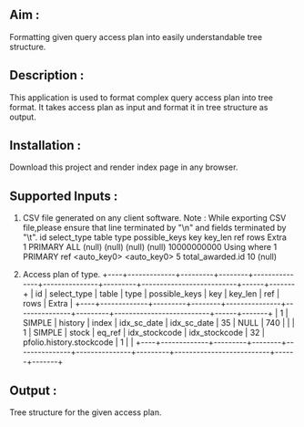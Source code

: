 ## Aim :

Formatting given query access plan into easily understandable tree structure.

## Description :

This application is used to format complex query access plan into tree format. It takes access plan as input and format it in tree structure as output.

## Installation :

Download this project and render index page in any browser.

## Supported Inputs :

1. CSV file generated on any client software.
Note : While exporting CSV file,please ensure that line terminated by "\n" and fields terminated by "\t".
id	select_type	table	type	possible_keys	key	key_len	ref	rows	Extra	
1	PRIMARY	<derived2>	ALL	(null)	(null)	(null)	(null)	10000000000	Using where	
1	PRIMARY	<derived5>	ref	<auto_key0>	<auto_key0>	5	total_awarded.id	10	(null)	

2. Access plan of type.
+----+-------------+---------+--------+---------------+---------------+---------+--------------------------+------+-------+
 | id | select_type | table | type | possible_keys | key | key_len | ref | rows | Extra |
 +----+-------------+---------+--------+---------------+---------------+---------+--------------------------+------+-------+
 | 1 | SIMPLE | history | index | idx_sc_date | idx_sc_date | 35 | NULL | 740 | |
 | 1 | SIMPLE | stock | eq_ref | idx_stockcode | idx_stockcode | 32 | pfolio.history.stockcode | 1 | |
 +----+-------------+---------+--------+---------------+---------------+---------+--------------------------+------+-------+

## Output :

Tree structure for the given access plan. 


